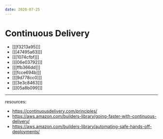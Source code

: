 ```yaml
---
date: 2020-07-25
---
```


# Continuous Delivery

- [[[f3213a95]]]
- [[[47495a63]]]
- [[[1074cfbf]]]
- [[[06e03792]]]
- [[[ffb366dd]]]
- [[[fcce694b]]]
- [[[9d778cc0]]]
- [[[3e3c8463]]]
- [[[05a8b099]]]

---

resources:

- <https://continuousdelivery.com/principles/>
- <https://aws.amazon.com/builders-library/going-faster-with-continuous-delivery/>
- <https://aws.amazon.com/builders-library/automating-safe-hands-off-deployments/>
